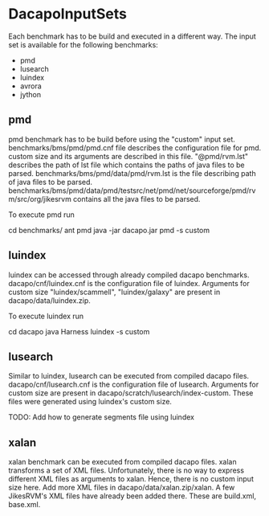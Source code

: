 # DacapoInputSets

Each benchmark has to be build and executed in a different way. The input set is available for the following benchmarks:
* pmd
* lusearch
* luindex
* avrora
* jython

## pmd
pmd benchmark has to be build before using the "custom" input set. benchmarks/bms/pmd/pmd.cnf file describes the configuration file for pmd. custom size and its arguments are described in this file. "@pmd/rvm.lst" describes the path of lst file which contains the paths of java files to be parsed. benchmarks/bms/pmd/data/pmd/rvm.lst is the file describing path of java files to be parsed. benchmarks/bms/pmd/data/pmd/testsrc/net/pmd/net/sourceforge/pmd/rvm/src/org/jikesrvm contains all the java files to be parsed.

To execute pmd run

cd benchmarks/
ant pmd
java -jar dacapo.jar pmd -s custom

## luindex
luindex can be accessed through already compiled dacapo benchmarks. dacapo/cnf/luindex.cnf is the configuration file of luindex. Arguments for custom size "luindex/scammell", "luindex/galaxy" are present in dacapo/data/luindex.zip. 

To execute luindex run

cd dacapo
java Harness luindex -s custom

## lusearch
Similar to luindex, lusearch can be executed from compiled dacapo files. dacapo/cnf/lusearch.cnf is the configuration file of lusearch. Arguments for custom size are present in dacapo/scratch/lusearch/index-custom. These files were generated using luindex's custom size.

TODO: Add how to generate segments file using luindex 

## xalan
xalan benchmark can be executed from compiled dacapo files. xalan transforms a set of XML files. Unfortunately, there is no way to express different XML files as arguments to xalan. Hence, there is no custom input size here. Add more XML files in dacapo/data/xalan.zip/xalan. A few JikesRVM's XML files have already been added there. These are build.xml, base.xml. 


